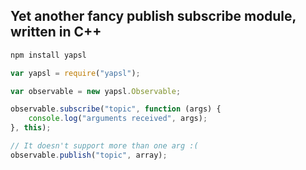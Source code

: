 Yet another fancy publish subscribe module, written in C++
-------------------------------------------------------------

```bash
npm install yapsl
```

```js
var yapsl = require("yapsl");

var observable = new yapsl.Observable;

observable.subscribe("topic", function (args) {
	console.log("arguments received", args);
}, this);

// It doesn't support more than one arg :(
observable.publish("topic", array);
```
